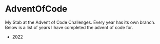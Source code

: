 # AdventOfCode
My Stab at the Advent of Code Challenges. Every year has its own branch. Below is a list of years I have completed the advent of code for.

- [2022](https://github.com/MattLimb/AdventOfCode/tree/2022)